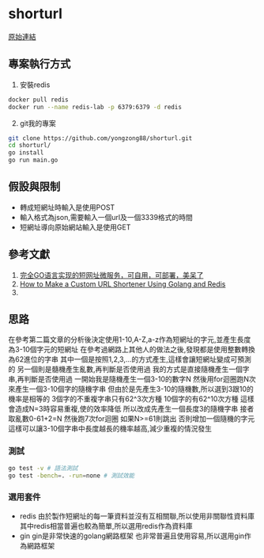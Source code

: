 # shorturl
[原始連結](https://boards.greenhouse.io/dcard/jobs/3874841)

## 專案執行方式
1. 安裝redis
```bash
docker pull redis
docker run --name redis-lab -p 6379:6379 -d redis
```
2. git我的專案
```bash
git clone https://github.com/yongzong88/shorturl.git
cd shorturl/
go install
go run main.go
```

## 假設與限制
* 轉成短網址時輸入是使用POST 
* 輸入格式為json,需要輸入一個url及一個3339格式的時間
* 短網址導向原始網站輸入是使用GET

## 參考文獻
1. [完全GO语言实现的短网址微服务，可自用，可部署，美呆了](https://zhuanlan.zhihu.com/p/111573621)
2. [How to Make a Custom URL Shortener Using Golang and Redis](https://intersog.com/blog/how-to-write-a-custom-url-shortener-using-golang-and-redis/)
3. 
## 思路
在參考第二篇文章的分析後決定使用1-10,A-Z,a-z作為短網址的字元,並產生長度為3-10個字元的短網址
在參考過網路上其他人的做法之後,發現都是使用整數轉換為62進位的字串
其中一個是按照1,2,3,...的方式產生,這樣會讓短網址變成可預測的
另一個則是髓機產生亂數,再判斷是否使用過
我的方式是直接隨機產生一個字串,再判斷是否使用過
一開始我是隨機產生一個3-10的數字N
然後用for迴圈跑N次來產生一個3-10個字的隨機字串
但由於是先產生3-10的隨機數,所以選到3跟10的機率是相等的
3個字的不重複字串只有62^3次方種
10個字的有62^10次方種
這樣會造成N=3時容易重複,使的效率降低
所以改成先產生一個長度3的隨機字串
接者取亂數0-61+2=N
然後跑7次for迴圈
如果N>=61則跳出
否則增加一個隨機的字元
這樣可以讓3-10個字串中長度越長的機率越高,減少重複的情況發生

### 測試
```bash
go test -v # 語法測試
go test -bench=. -run=none # 測試效能
```

### 選用套件
* redis
  由於製作短網址的每一筆資料並沒有互相關聯,所以使用非關聯性資料庫
  其中redis相當普遍也較為簡單,所以選用redis作為資料庫
* gin
  gin是非常快速的golang網路框架
  也非常普遍且使用容易,所以選用gin作為網路框架
